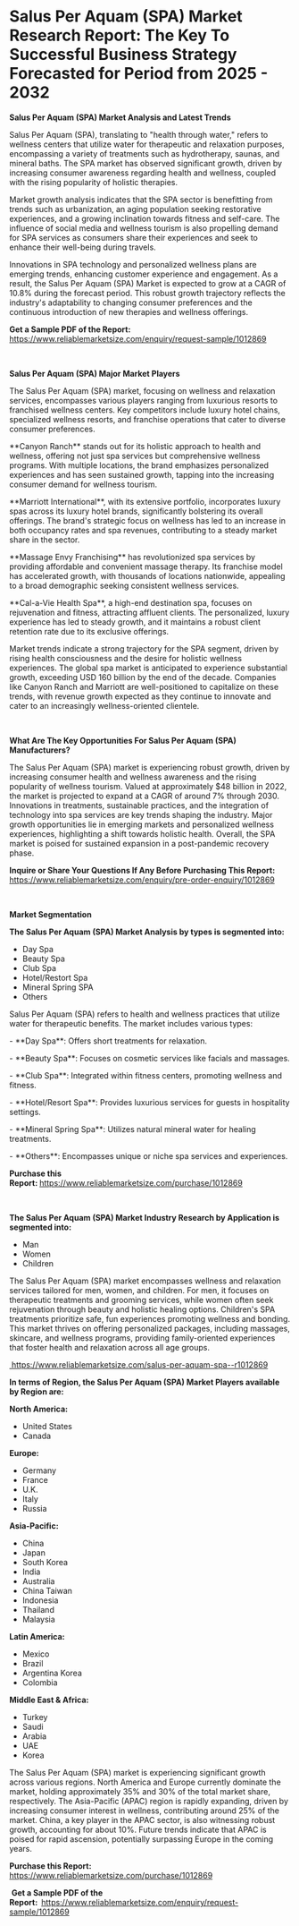 <p><h1>Salus Per Aquam (SPA) Market Research Report: The Key To Successful Business Strategy Forecasted for Period from 2025 - 2032</h1></p><p><strong>Salus Per Aquam (SPA) Market Analysis and Latest Trends</strong></p>
<p><p>Salus Per Aquam (SPA), translating to "health through water," refers to wellness centers that utilize water for therapeutic and relaxation purposes, encompassing a variety of treatments such as hydrotherapy, saunas, and mineral baths. The SPA market has observed significant growth, driven by increasing consumer awareness regarding health and wellness, coupled with the rising popularity of holistic therapies. </p><p>Market growth analysis indicates that the SPA sector is benefitting from trends such as urbanization, an aging population seeking restorative experiences, and a growing inclination towards fitness and self-care. The influence of social media and wellness tourism is also propelling demand for SPA services as consumers share their experiences and seek to enhance their well-being during travels.</p><p>Innovations in SPA technology and personalized wellness plans are emerging trends, enhancing customer experience and engagement. As a result, the Salus Per Aquam (SPA) Market is expected to grow at a CAGR of 10.8% during the forecast period. This robust growth trajectory reflects the industry's adaptability to changing consumer preferences and the continuous introduction of new therapies and wellness offerings.</p></p>
<p><strong>Get a Sample PDF of the Report:&nbsp;</strong> <a href="https://www.reliablemarketsize.com/enquiry/request-sample/1012869?utm_campaign=3603&utm_medium=2&utm_source=Github&utm_content=ia&utm_term=13042025&utm_id=salus-per-aquam-spa">https://www.reliablemarketsize.com/enquiry/request-sample/1012869</a></p>
<p>&nbsp;</p>
<p><strong>Salus Per Aquam (SPA) Major Market Players</strong></p>
<p><p>The Salus Per Aquam (SPA) market, focusing on wellness and relaxation services, encompasses various players ranging from luxurious resorts to franchised wellness centers. Key competitors include luxury hotel chains, specialized wellness resorts, and franchise operations that cater to diverse consumer preferences.</p><p>**Canyon Ranch** stands out for its holistic approach to health and wellness, offering not just spa services but comprehensive wellness programs. With multiple locations, the brand emphasizes personalized experiences and has seen sustained growth, tapping into the increasing consumer demand for wellness tourism.</p><p>**Marriott International**, with its extensive portfolio, incorporates luxury spas across its luxury hotel brands, significantly bolstering its overall offerings. The brand's strategic focus on wellness has led to an increase in both occupancy rates and spa revenues, contributing to a steady market share in the sector.</p><p>**Massage Envy Franchising** has revolutionized spa services by providing affordable and convenient massage therapy. Its franchise model has accelerated growth, with thousands of locations nationwide, appealing to a broad demographic seeking consistent wellness services.</p><p>**Cal-a-Vie Health Spa**, a high-end destination spa, focuses on rejuvenation and fitness, attracting affluent clients. The personalized, luxury experience has led to steady growth, and it maintains a robust client retention rate due to its exclusive offerings.</p><p>Market trends indicate a strong trajectory for the SPA segment, driven by rising health consciousness and the desire for holistic wellness experiences. The global spa market is anticipated to experience substantial growth, exceeding USD 160 billion by the end of the decade. Companies like Canyon Ranch and Marriott are well-positioned to capitalize on these trends, with revenue growth expected as they continue to innovate and cater to an increasingly wellness-oriented clientele.</p></p>
<p>&nbsp;</p>
<p><strong>What Are The Key Opportunities For Salus Per Aquam (SPA) Manufacturers?</strong></p>
<p><p>The Salus Per Aquam (SPA) market is experiencing robust growth, driven by increasing consumer health and wellness awareness and the rising popularity of wellness tourism. Valued at approximately $48 billion in 2022, the market is projected to expand at a CAGR of around 7% through 2030. Innovations in treatments, sustainable practices, and the integration of technology into spa services are key trends shaping the industry. Major growth opportunities lie in emerging markets and personalized wellness experiences, highlighting a shift towards holistic health. Overall, the SPA market is poised for sustained expansion in a post-pandemic recovery phase.</p></p>
<p><strong>Inquire or Share Your Questions If Any Before Purchasing This Report:</strong> <a href="https://www.reliablemarketsize.com/enquiry/pre-order-enquiry/1012869?utm_campaign=3603&utm_medium=2&utm_source=Github&utm_content=ia&utm_term=13042025&utm_id=salus-per-aquam-spa">https://www.reliablemarketsize.com/enquiry/pre-order-enquiry/1012869</a></p>
<p>&nbsp;</p>
<p><strong>Market Segmentation</strong></p>
<p><strong>The Salus Per Aquam (SPA) Market Analysis by types is segmented into:</strong></p>
<p><ul><li>Day Spa</li><li>Beauty Spa</li><li>Club Spa</li><li>Hotel/Restort Spa</li><li>Mineral Spring SPA</li><li>Others</li></ul></p>
<p><p>Salus Per Aquam (SPA) refers to health and wellness practices that utilize water for therapeutic benefits. The market includes various types: </p><p>- **Day Spa**: Offers short treatments for relaxation. </p><p>- **Beauty Spa**: Focuses on cosmetic services like facials and massages. </p><p>- **Club Spa**: Integrated within fitness centers, promoting wellness and fitness. </p><p>- **Hotel/Resort Spa**: Provides luxurious services for guests in hospitality settings. </p><p>- **Mineral Spring Spa**: Utilizes natural mineral water for healing treatments. </p><p>- **Others**: Encompasses unique or niche spa services and experiences.</p></p>
<p><strong>Purchase this Report:&nbsp;</strong><a href="https://www.reliablemarketsize.com/purchase/1012869?utm_campaign=3603&utm_medium=2&utm_source=Github&utm_content=ia&utm_term=13042025&utm_id=salus-per-aquam-spa">https://www.reliablemarketsize.com/purchase/1012869</a></p>
<p>&nbsp;</p>
<p><strong>The Salus Per Aquam (SPA) Market Industry Research by Application is segmented into:</strong></p>
<p><ul><li>Man</li><li>Women</li><li>Children</li></ul></p>
<p><p>The Salus Per Aquam (SPA) market encompasses wellness and relaxation services tailored for men, women, and children. For men, it focuses on therapeutic treatments and grooming services, while women often seek rejuvenation through beauty and holistic healing options. Children's SPA treatments prioritize safe, fun experiences promoting wellness and bonding. This market thrives on offering personalized packages, including massages, skincare, and wellness programs, providing family-oriented experiences that foster health and relaxation across all age groups.</p></p>
<p><a href="https://www.reliablemarketsize.com/salus-per-aquam-spa--r1012869?utm_campaign=3603&utm_medium=2&utm_source=Github&utm_content=ia&utm_term=13042025&utm_id=salus-per-aquam-spa">&nbsp;https://www.reliablemarketsize.com/salus-per-aquam-spa--r1012869</a></p>
<p><strong>In terms of Region, the Salus Per Aquam (SPA) Market Players available by Region are:</strong></p>
<p>
    <p> <strong> North America: </strong>
        <ul>
            <li>United States</li>
            <li>Canada</li>
        </ul>
        </p> 
    <p> <strong> Europe: </strong>
        <ul>
            <li>Germany</li>
            <li>France</li>
            <li>U.K.</li>
            <li>Italy</li>
            <li>Russia</li>
        </ul>
        </p> 
    <p> <strong> Asia-Pacific: </strong>
        <ul>
            <li>China</li>
            <li>Japan</li>
            <li>South Korea</li>
            <li>India</li>
            <li>Australia</li>
            <li>China Taiwan</li>
            <li>Indonesia</li>
            <li>Thailand</li>
            <li>Malaysia</li>
        </ul>
        </p> 
    <p> <strong> Latin America: </strong>
        <ul>
            <li>Mexico</li>
            <li>Brazil</li>
            <li>Argentina Korea</li>
            <li>Colombia</li>
        </ul>
        </p> 
    <p> <strong> Middle East & Africa: </strong>
        <ul>
            <li>Turkey</li>
            <li>Saudi</li>
            <li>Arabia</li>
            <li>UAE</li>
            <li>Korea</li>
        </ul>
    </p>
    </p>
<p><p>The Salus Per Aquam (SPA) market is experiencing significant growth across various regions. North America and Europe currently dominate the market, holding approximately 35% and 30% of the total market share, respectively. The Asia-Pacific (APAC) region is rapidly expanding, driven by increasing consumer interest in wellness, contributing around 25% of the market. China, a key player in the APAC sector, is also witnessing robust growth, accounting for about 10%. Future trends indicate that APAC is poised for rapid ascension, potentially surpassing Europe in the coming years.</p></p>
<p><strong>Purchase this Report: </strong><a href="https://www.reliablemarketsize.com/purchase/1012869?utm_campaign=3603&utm_medium=2&utm_source=Github&utm_content=ia&utm_term=13042025&utm_id=salus-per-aquam-spa">https://www.reliablemarketsize.com/purchase/1012869</a></p>
<p>&nbsp;<strong>Get a Sample PDF of the Report:&nbsp;&nbsp;</strong><a href="https://www.reliablemarketsize.com/enquiry/request-sample/1012869?utm_campaign=3603&utm_medium=2&utm_source=Github&utm_content=ia&utm_term=13042025&utm_id=salus-per-aquam-spa">https://www.reliablemarketsize.com/enquiry/request-sample/1012869</a></p>
<p><strong></strong></p>
<p><p></p><p></p><p></p></p>